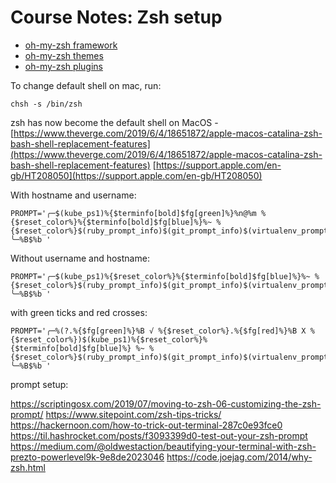 # Course Notes: Zsh setup

- [oh-my-zsh framework](https://github.com/ohmyzsh/ohmyzsh)
- [oh-my-zsh themes](https://github.com/ohmyzsh/ohmyzsh/wiki/Themes)
- [oh-my-zsh plugins](https://github.com/ohmyzsh/ohmyzsh/wiki/Plugins)

To change default shell on mac, run:

```
chsh -s /bin/zsh
```



zsh has now become the default shell on MacOS - [https://www.theverge.com/2019/6/4/18651872/apple-macos-catalina-zsh-bash-shell-replacement-features](https://www.theverge.com/2019/6/4/18651872/apple-macos-catalina-zsh-bash-shell-replacement-features)
[https://support.apple.com/en-gb/HT208050](https://support.apple.com/en-gb/HT208050)



With hostname and username:
```
PROMPT='╭─$(kube_ps1)%{$terminfo[bold]$fg[green]%}%n@%m %{$reset_color%}%{$terminfo[bold]$fg[blue]%}%~ %{$reset_color%}$(ruby_prompt_info)$(git_prompt_info)$(virtualenv_prompt_info)
╰─%B$%b '
```

Without username and hostname:

```
PROMPT='╭─$(kube_ps1)%{$reset_color%}%{$terminfo[bold]$fg[blue]%}%~ %{$reset_color%}$(ruby_prompt_info)$(git_prompt_info)$(virtualenv_prompt_info)
╰─%B$%b '
```

with green ticks and red crosses:

```
PROMPT='╭─%(?.%{$fg[green]%}%B √ %{$reset_color%}.%{$fg[red]%}%B X %{$reset_color%})$(kube_ps1)%{$reset_color%}%{$terminfo[bold]$fg[blue]%} %~ %{$reset_color%}$(ruby_prompt_info)$(git_prompt_info)$(virtualenv_prompt_info)
╰─%B$%b '
```


prompt setup:

https://scriptingosx.com/2019/07/moving-to-zsh-06-customizing-the-zsh-prompt/
https://www.sitepoint.com/zsh-tips-tricks/
https://hackernoon.com/how-to-trick-out-terminal-287c0e93fce0
https://til.hashrocket.com/posts/f3093399d0-test-out-your-zsh-prompt
https://medium.com/@oldwestaction/beautifying-your-terminal-with-zsh-prezto-powerlevel9k-9e8de2023046
https://code.joejag.com/2014/why-zsh.html